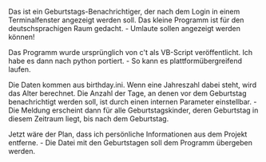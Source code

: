 Das ist ein Geburtstags-Benachrichtiger, der nach dem Login in einem Terminalfenster angezeigt werden soll.
Das kleine Programm ist für den deutschsprachigen Raum gedacht. - Umlaute sollen angezeigt werden können!

Das Programm wurde ursprünglich von c't als VB-Script veröffentlicht.
Ich habe es dann nach python portiert. -
So kann es plattformübergreifend laufen.

Die Daten kommen aus birthday.ini. Wenn eine Jahreszahl dabei steht, wird das Alter berechnet.
Die Anzahl der Tage, an denen vor dem Geburtstag benachrichtigt werden soll,
ist durch einen internen Parameter einstellbar. - Die Meldung erscheint dann für alle Geburtstagskinder,
deren Geburtstag in diesem Zeitraum liegt, bis nach dem Geburtstag.

Jetzt wäre der Plan, dass ich persönliche Informationen aus dem Projekt entferne. -
Die Datei mit den Geburtstagen soll dem Programm übergeben werden.
